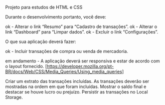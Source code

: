 Projeto para estudos de HTML e CSS 

Durante o desenvolvimento portanto, você deve:

ok - Alterar o link “Resumo” para “Cadastro de transações”.
ok - Alterar o link “Dashboard” para “Limpar dados”.
ok - Excluir o link “Configurações”.

O que sua aplicação deverá fazer:

ok - Incluir transações de compra ou venda de mercadoria.

em andamento - A aplicação deverá ser responsiva e estar de acordo com o layout fornecido.
[https://developer.mozilla.org/pt-BR/docs/Web/CSS/Media_Queries/Using_media_queries]

Criar um extrato das transações incluídas. As transações deverão ser mostradas na ordem em que foram incluídas.
Mostrar o saldo final e destacar se houve lucro ou prejuízo.
Persistir as transações no Local Storage.

